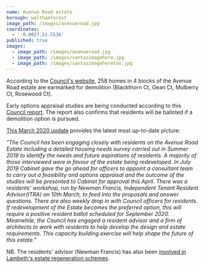 ```yaml
---
name: Avenue Road estate
borough: walthamforest
image_path: /images/avenueroad.jpg
coordinates:
  - '-0.0027,51.5536'
published: true
images:
  - image_path: /images/avenueroad.jpg
  - image_path: /images/santasimagehere.jpg
  - image_path: /images/santasimageheretoo.jpg
---
```

According to the <a href="https://walthamforest.gov.uk/content/regeneration-avenue-road-estate-leytonstone">Council's website</a>, 258 homes in 4 blocks of the Avenue Road estate are earmarked for demolition (Blackthorn Ct, Gean Ct, Mulberry Ct, Rosewood Ct).

Early options appraisal studies are being conducted according to this <a href="https://democracy.walthamforest.gov.uk/documents/s68553/Avenue%20Rd%20Regeneration%20Update%20Final.pdf">Council report</a>. The report also confirms that residents will be balloted if a demolition option is pursued.

[This March 2020 update](https://democracy.walthamforest.gov.uk/documents/s72245/4%20-%20Report%20Scrutiny%20Committee%20_24%20March%202020%20final.pdf) provides the latest most up-to-date picture: 

_"The Council has been engaging closely with residents on the Avenue Road Estate including a detailed housing  needs survey carried out in Summer 2019 to identify the needs and future aspirations of residents. A majority of those interviewed were in favour of the estate being redeveloped. In July 2019 Cabinet gave the go ahead for officers to appoint a consultant team to carry out a feasibility and options appraisal and the outcome of  the studies will be presented to Cabinet for approval this April. There was a residents’ workshop, run by Newman Francis, Independent Tenant Resident Advisor(ITRA) on 10th March, to feed into the proposals and answer questions. There are also weekly drop in with Council officers for residents. If redevelopment of the Estate becomes the preferred option, this will require a positive resident ballot scheduled for September 2020. Meanwhile, the Council has engaged a resident advisor and a firm of architects to work with residents to help develop the design and estate requirements. This capacity building exercise will help shape the future of this estate."_

NB. The residents' advisor (Newman Francis) has also been [involved in Lambeth's estate regeneration schemes](http://newmanfrancis.org/projects/westbury-lambeth/).
